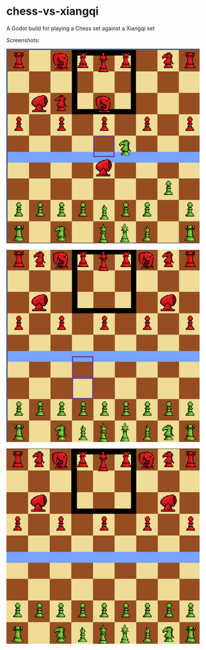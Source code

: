 # chess-vs-xiangqi
A Godot build for playing a Chess set against a Xiangqi set

Screenshots:

![Start Position](Screenshots/ss1.png)

![Chess Moves](Screenshots/ss2.png)

![Xiangqi Moves](Screenshots/ss3.png)
